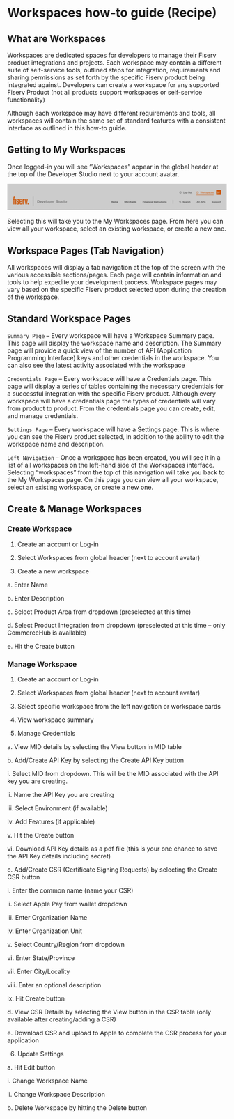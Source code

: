# Workspaces how-to guide (Recipe)

## What are Workspaces

Workspaces are dedicated spaces for developers to manage their Fiserv product integrations and projects. Each workspace may contain a different suite of self-service tools, outlined steps for integration, requirements and sharing permissions as set forth by the specific Fiserv product being integrated against. Developers can create a workspace for any supported Fiserv Product (not all products support workspaces or self-service functionality)

Although each workspace may have different requirements and tools, all workspaces will contain the same set of standard features with a consistent interface as outlined in this how-to guide.

## Getting to My Workspaces

Once logged-in you will see “Workspaces” appear in the global header at the top of the Developer Studio next to your account avatar.

![Workspaces in the Header](../../assets/images/workspace_how_to_1.png "Workspaces in the Header")

Selecting this will take you to the My Workspaces page. From here you can view all your workspace, select an existing workspace, or create a new one.

## Workspace Pages (Tab Navigation)

All workspaces will display a tab navigation at the top of the screen with the various accessible sections/pages. Each page will contain information and tools to help expedite your development process. Workspace pages may vary based on the specific Fiserv product selected upon during the creation of the workspace.

## Standard Workspace Pages

`Summary Page` – Every workspace will have a Workspace Summary page. This page will display the workspace name and description. The Summary page will provide a quick view of the number of API (Application Programming Interface) keys and other credentials in the workspace. You can also see the latest activity associated with the workspace

`Credentials Page` – Every workspace will have a Credentials page. This page will display a series of tables containing the necessary credentials for a successful integration with the specific Fiserv product. Although every workspace will have a credentials page the types of credentials will vary from product to product. From the credentials page you can create, edit, and manage credentials.

`Settings Page` – Every workspace will have a Settings page. This is where you can see the Fiserv product selected, in addition to the ability to edit the workspace name and description.

`Left Navigation` – Once a workspace has been created, you will see it in a list of all workspaces on the left-hand side of the Workspaces interface. Selecting “workspaces” from the top of this navigation will take you back to the My Workspaces page. On this page you can view all your workspace, select an existing workspace, or create a new one.

## Create & Manage Workspaces

### Create Workspace

1) Create an account or Log-in

2) Select Workspaces from global header (next to account avatar)

3) Create a new workspace

a. Enter Name

b. Enter Description

c. Select Product Area from dropdown (preselected at this time)

d. Select Product Integration from dropdown (preselected at this time – only CommerceHub is available)

e. Hit the Create button

### Manage Workspace

1) Create an account or Log-in

2) Select Workspaces from global header (next to account avatar)

3) Select specific workspace from the left navigation or workspace cards

4) View workspace summary

5) Manage Credentials

a. View MID details by selecting the View button in MID table

b. Add/Create API Key by selecting the Create API Key button

i. Select MID from dropdown. This will be the MID associated with the API key you are creating.

ii. Name the API Key you are creating

iii. Select Environment (if available)

iv. Add Features (if applicable)

v. Hit the Create button

vi. Download API Key details as a pdf file (this is your one chance to save the API Key details including secret)

c. Add/Create CSR (Certificate Signing Requests) by selecting the Create CSR button

i. Enter the common name (name your CSR)

ii. Select Apple Pay from wallet dropdown

iii. Enter Organization Name

iv. Enter Organization Unit

v. Select Country/Region from dropdown

vi. Enter State/Province

vii. Enter City/Locality

viii. Enter an optional description

ix. Hit Create button

d. View CSR Details by selecting the View button in the CSR table (only available after creating/adding a CSR)

e. Download CSR and upload to Apple to complete the CSR process for your application

6) Update Settings

a. Hit Edit button

i. Change Workspace Name

ii. Change Workspace Description

b. Delete Workspace by hitting the Delete button
